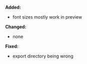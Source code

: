 **Added:**
* font sizes mostly work in preview

**Changed:**
* none

**Fixed:**
* export directory being wrong
